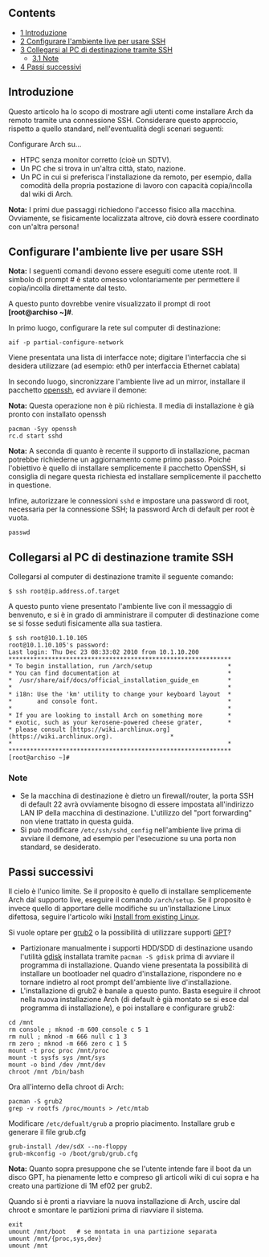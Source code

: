 ## Contents

*   [1 Introduzione](#Introduzione)
*   [2 Configurare l'ambiente live per usare SSH](#Configurare_l'ambiente_live_per_usare_SSH)
*   [3 Collegarsi al PC di destinazione tramite SSH](#Collegarsi_al_PC_di_destinazione_tramite_SSH)
    *   [3.1 Note](#Note)
*   [4 Passi successivi](#Passi_successivi)

## Introduzione

Questo articolo ha lo scopo di mostrare agli utenti come installare Arch da remoto tramite una connessione SSH. Considerare questo approccio, rispetto a quello standard, nell'eventualità degli scenari seguenti:

Configurare Arch su...

*   HTPC senza monitor corretto (cioè un SDTV).
*   Un PC che si trova in un'altra città, stato, nazione.
*   Un PC in cui si preferisca l'installazione da remoto, per esempio, dalla comodità della propria postazione di lavoro con capacità copia/incolla dal wiki di Arch.

**Nota:** I primi due passaggi richiedono l'accesso fisico alla macchina. Ovviamente, se fisicamente localizzata altrove, ciò dovrà essere coordinato con un'altra persona!

## Configurare l'ambiente live per usare SSH

**Nota:** I seguenti comandi devono essere eseguiti come utente root. Il simbolo di prompt # è stato omesso volontariamente per permettere il copia/incolla direttamente dal testo.

A questo punto dovrebbe venire visualizzato il prompt di root **[root@archiso ~]#**.

In primo luogo, configurare la rete sul computer di destinazione:

```
aif -p partial-configure-network

```

Viene presentata una lista di interfacce note; digitare l'interfaccia che si desidera utilizzare (ad esempio: eth0 per interfaccia Ethernet cablata)

In secondo luogo, sincronizzare l'ambiente live ad un mirror, installare il pacchetto [openssh](https://www.archlinux.org/packages/?name=openssh), ed avviare il demone:

**Nota:** Questa operazione non è più richiesta. Il media di installazione è già pronto con installato openssh

```
pacman -Syy openssh
rc.d start sshd

```

**Nota:** A seconda di quanto è recente il supporto di installazione, pacman potrebbe richiederne un aggiornamento come primo passo. Poiché l'obiettivo è quello di installare semplicemente il pacchetto OpenSSH, si consiglia di negare questa richiesta ed installare semplicemente il pacchetto in questione.

Infine, autorizzare le connessioni `sshd` e impostare una password di root, necessaria per la connessione SSH; la password Arch di default per root è vuota.

```
passwd

```

## Collegarsi al PC di destinazione tramite SSH

Collegarsi al computer di destinazione tramite il seguente comando:

```
$ ssh root@ip.address.of.target

```

A questo punto viene presentato l'ambiente live con il messaggio di benvenuto, e si è in grado di amministrare il computer di destinazione come se si fosse seduti fisicamente alla sua tastiera.

```
$ ssh root@10.1.10.105
root@10.1.10.105's password: 
Last login: Thu Dec 23 08:33:02 2010 from 10.1.10.200
**************************************************************
* To begin installation, run /arch/setup                     *
* You can find documentation at                              *
*  /usr/share/aif/docs/official_installation_guide_en        *
*                                                            *
* i18n: Use the 'km' utility to change your keyboard layout  *
*       and console font.                                    *
*                                                            *
* If you are looking to install Arch on something more       *
* exotic, such as your kerosene-powered cheese grater,       *
* please consult [https://wiki.archlinux.org](https://wiki.archlinux.org).                *
*                                                            *
**************************************************************
[root@archiso ~]#

```

### Note

*   Se la macchina di destinazione è dietro un firewall/router, la porta SSH di default 22 avrà ovviamente bisogno di essere impostata all'indirizzo LAN IP della macchina di destinazione. L'utilizzo del "port forwarding" non viene trattato in questa guida.
*   Si può modificare `/etc/ssh/sshd_config` nell'ambiente live prima di avviare il demone, ad esempio per l'esecuzione su una porta non standard, se desiderato.

## Passi successivi

Il cielo è l'unico limite. Se il proposito è quello di installare semplicemente Arch dal supporto live, eseguire il comando `/arch/setup`. Se il proposito è invece quello di apportare delle modifiche su un'installazione Linux difettosa, seguire l'articolo wiki [Install from existing Linux](/index.php/Install_from_existing_Linux "Install from existing Linux").

Si vuole optare per [grub2](/index.php/Grub2 "Grub2") o la possibilità di utilizzare supporti [GPT](/index.php/GPT "GPT")?

*   Partizionare manualmente i supporti HDD/SDD di destinazione usando l'utilità [gdisk](https://www.archlinux.org/packages/?name=gdisk) installata tramite `pacman -S gdisk` prima di avviare il programma di installazione. Quando viene presentata la possibilità di installare un bootloader nel quadro d'installazione, rispondere no e tornare indietro al root prompt dell'ambiente live d'installazione.
*   L'installazione di grub2 è banale a questo punto. Basta eseguire il chroot nella nuova installazione Arch (di default è già montato se si esce dal programma di installazione), e poi installare e configurare grub2:

```
cd /mnt
rm console ; mknod -m 600 console c 5 1 
rm null ; mknod -m 666 null c 1 3 
rm zero ; mknod -m 666 zero c 1 5
mount -t proc proc /mnt/proc
mount -t sysfs sys /mnt/sys
mount -o bind /dev /mnt/dev
chroot /mnt /bin/bash

```

Ora all'interno della chroot di Arch:

```
pacman -S grub2
grep -v rootfs /proc/mounts > /etc/mtab

```

Modificare `/etc/defualt/grub` a proprio piacimento. Installare grub e generare il file grub.cfg

```
grub-install /dev/sdX --no-floppy
grub-mkconfig -o /boot/grub/grub.cfg

```

**Nota:** Quanto sopra presuppone che se l'utente intende fare il boot da un disco GPT, ha pienamente letto e compreso gli articoli wiki di cui sopra e ha creato una partizione di 1M ef02 per grub2.

Quando si è pronti a riavviare la nuova installazione di Arch, uscire dal chroot e smontare le partizioni prima di riavviare il sistema.

```
exit
umount /mnt/boot   # se montata in una partizione separata
umount /mnt/{proc,sys,dev}
umount /mnt

```